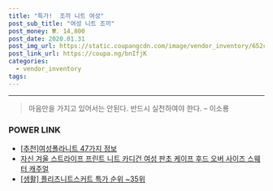 ```yaml
--- 
title: "특가!  조끼 니트 여성" 
post_sub_title: "여성 니트 조끼" 
post_money: ₩. 14,800 
post_date: 2020.01.31 
post_img_url: https://static.coupangcdn.com/image/vendor_inventory/652c/e1a297794b6120cc5ba034179105734fc5b782827fb73432f2fb2267aac4.jpg 
post_link_url: https://coupa.ng/bnIfjK 
categories: 
  - vendor_inventory 
tags: 
--- 
```

  
<hr> 

> 마음만을 가지고 있어서는 안된다. 반드시 실천하여야 한다. – 이소룡 


### POWER LINK

* <a href="https://blog.naver.com/fasyy4321/221785538471" target="_blank">[추천]여성폴라니트 47가지 정보</a>
* <a href="https://blog.naver.com/fasyy4321/221785227291" target="_blank">자신 겨울 스트라이프 프린트 니트 카디건 여성 판초 케이프 후드 오버 사이즈 스웨터 캐주얼</a>
* <a href="https://blog.naver.com/sakai111/221785383770" target="_blank"> [생활] 플리츠니트스커트 특가 순위 ~35위</a>
